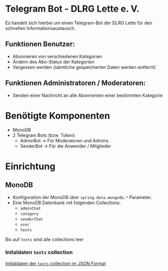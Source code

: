 # Telegram Bot - DLRG Lette e. V.
Es handelt sich hierbei um einen Telegram-Bot der DLRG Lette 
für den schnellen Informationsaustausch.

## Funktionen Benutzer:
- Abonnieren von verschiedenen Kategorien
- Ändern des Abo-Status der Kategorien
- Vergessen werden (sämtliche gespeicherten Daten werden entfernt)

## Funktionen Administratoren / Moderatoren:
- Senden einer Nachricht an alle Abonnenten einer bestimmten Kategorie


# Benötigte Komponenten
- MonoDB
- 2 Telegram Bots (bzw. Token)
    - AdminBot -> Für Moderatoren und Admins
    - SenderBot -> Für die Anwender / Mitglieder
    
# Einrichtung
## MonoDB
- Konfiguration der MonoDB über `spring.data.mongodb.*` Parameter.
- Eine MonoDB Datenbank mit folgenden Collections:
    - `adminChat`
    - `category`
    - `senderChat`
    - `user`
    - `texts`

Bis auf `texts` sind alle collections leer
### Initaldaten `texts` collection
[Initialdaten der `texts` collection im JSON Format](texts.collection.initial.json)